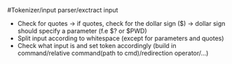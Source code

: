 #Tokenizer/input parser/exctract input
- Check for quotes -> if quotes, check for the dollar sign ($) -> dollar sign should specify a parameter (f.e $? or $PWD)
- Split input according to whitespace (except for parameters and quotes)
- Check what input is and set token accordingly (build in command/relative command(path to cmd)/redirection operator/...)
